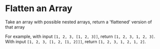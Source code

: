 # Flatten an Array

Take an array with possible nested arrays, return a 'flattened' version of that array

For example, with input `[1, 2, 3, [1, 2, 3]]`, return `[1, 2, 3, 1, 2, 3]`.
With input `[1, 2, 3, [1, 2, [1, 2]]]`, return `[1, 2, 3, 1, 2, 1, 2]`.
